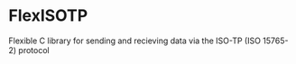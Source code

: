 # FlexISOTP
Flexible C library for sending and recieving data via the ISO-TP (ISO 15765-2) protocol
